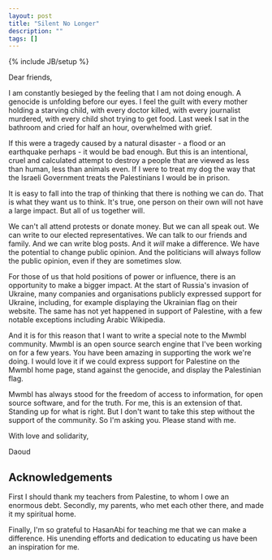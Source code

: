 ```yaml
---
layout: post
title: "Silent No Longer"
description: ""
tags: []
---
```

{% include JB/setup %}

Dear friends,

I am constantly besieged by the feeling that I am not doing enough. A
genocide is unfolding before our eyes. I feel the guilt with every
mother holding a starving child, with every doctor killed, with every
journalist murdered, with every child shot trying to get food. Last
week I sat in the bathroom and cried for half an hour, overwhelmed
with grief.

If this were a tragedy caused by a natural disaster - a flood or an
earthquake perhaps - it would be bad enough. But this is an
intentional, cruel and calculated attempt to destroy a people that are
viewed as less than human, less than animals even. If I were to treat
my dog the way that the Israeli Government treats the Palestinians I
would be in prison.

It is easy to fall into the trap of thinking that there is nothing we
can do. That is what they want us to think. It's true, one person on
their own will not have a large impact. But all of us together
will.

We can't all attend protests or donate money. But we can all speak
out. We can write to our elected representatives. We can talk to our
friends and family. And we can write blog posts. And it _will_ make a
difference. We have the potential to change public opinion. And the
politicians will always follow the public opinion, even if they are
sometimes slow.

For those of us that hold positions of power or influence, there is an
opportunity to make a bigger impact. At the start of Russia's invasion
of Ukraine, many companies and organisations publicly expressed
support for Ukraine, including, for example displaying the Ukrainian
flag on their website. The same has not yet happened in support of
Palestine, with a few notable exceptions including Arabic Wikipedia.

And it is for this reason that I want to write a special note to the
Mwmbl community. Mwmbl is an open source search engine that I've been
working on for a few years. You have been amazing in supporting the
work we're doing. I would love it if we could express support for
Palestine on the Mwmbl home page, stand against the genocide, and
display the Palestinian flag.

Mwmbl has always stood for the freedom of access to information, for
open source software, and for the truth. For me, this is an extension
of that. Standing up for what is right. But I don't want to take this
step without the support of the community. So I'm asking you. Please
stand with me.

With love and solidarity,

Daoud

## Acknowledgements

First I should thank my teachers from Palestine, to whom I owe an
enormous debt. Secondly, my parents, who met each other there, and
made it my spiritual home.

Finally, I'm so grateful to HasanAbi for teaching me that we can make
a difference. His unending efforts and dedication to educating us have
been an inspiration for me.

